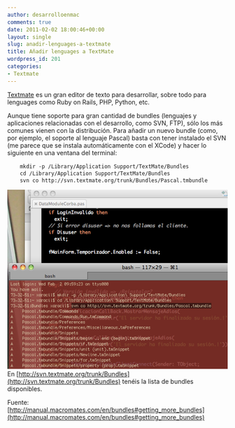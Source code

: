 ```yaml
---
author: desarrolloenmac
comments: true
date: 2011-02-02 18:00:46+00:00
layout: single
slug: anadir-lenguages-a-textmate
title: Añadir lenguages a TextMate
wordpress_id: 201
categories:
- Textmate
---
```


[Textmate](http://macromates.com/) es un gran editor de texto para desarrollar, sobre todo para lenguages como Ruby on Rails, PHP, Python, etc.

Aunque tiene soporte para gran cantidad de bundles (lenguajes y aplicaciones relacionadas con el desarrollo, como SVN, FTP), sólo los más comunes vienen con la distribución. Para añadir un nuevo bundle (como, por ejemplo, el soporte al lenguaje Pascal) basta con tener instalado el SVN (me parece que se instala automáticamente con el XCode) y hacer lo siguiente en una ventana del terminal:



    	mkdir -p /Library/Application Support/TextMate/Bundles
    	cd /Library/Application Support/TextMate/Bundles
    	svn co http://svn.textmate.org/trunk/Bundles/Pascal.tmbundle






[![Installing pascal bundle](/images/2011-02-02-anadir-lenguages-a-textmate/installing_pascal_bundle_for_textmate.jpg)](/images/2011-02-02-anadir-lenguages-a-textmate/installing_pascal_bundle_for_textmate.jpg)En [http://svn.textmate.org/trunk/Bundles](http://svn.textmate.org/trunk/Bundles) tenéis la lista de bundles disponibles.

Fuente: [http://manual.macromates.com/en/bundles#getting_more_bundles](http://manual.macromates.com/en/bundles#getting_more_bundles)
